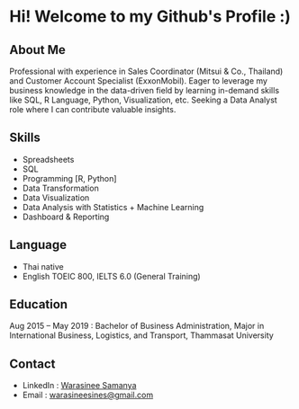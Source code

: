 # Hi! Welcome to my Github's Profile :)


## About Me
Professional with experience in Sales Coordinator (Mitsui & Co., Thailand) and Customer Account Specialist (ExxonMobil). Eager to leverage my business knowledge in the data-driven field by learning in-demand skills like SQL, R Language, Python, Visualization, etc.
Seeking a Data Analyst role where I can contribute valuable insights.

## Skills
- Spreadsheets
- SQL
- Programming [R, Python]
- Data Transformation
- Data Visualization
- Data Analysis with Statistics + Machine Learning
- Dashboard & Reporting

## Language
- Thai native
- English TOEIC 800, IELTS 6.0 (General Training)

## Education
Aug 2015 – May 2019 : Bachelor of Business Administration, Major in International Business, Logistics, and Transport, Thammasat University

## Contact
- LinkedIn : [Warasinee Samanya](https://www.linkedin.com/in/warasinee-samanya-094a39166/)
- Email : warasineesines@gmail.com
